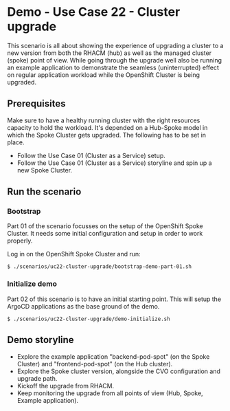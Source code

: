 # Demo - Use Case 22 - Cluster upgrade

This scenario is all about showing the experience of upgrading a cluster to a
new version from both the RHACM (hub) as well as the managed cluster (spoke)
point of view. While going through the upgrade well also be running an example
application to demonstrate the seamless (uninterrupted) effect on regular
application workload while the OpenShift Cluster is being upgraded.

## Prerequisites

Make sure to have a healthy running cluster with the right resources capacity to
hold the workload. It's depended on a Hub-Spoke model in which the Spoke Cluster
gets upgraded. The following has to be set in place.

- Follow the Use Case 01 (Cluster as a Service) setup.
- Follow the Use Case 01 (Cluster as a Service) storyline and spin up a new
  Spoke Cluster.

## Run the scenario

### Bootstrap

Part 01 of the scenario focusses on the setup of the OpenShift Spoke Cluster. It
needs some initial configuration and setup in order to work properly.

Log in on the OpenShift Spoke Cluster and run:

```shell
$ ./scenarios/uc22-cluster-upgrade/bootstrap-demo-part-01.sh
```

### Initialize demo

Part 02 of this scenario is to have an initial starting point. This will setup
the ArgoCD applications as the base ground of the demo.

```shell
$ ./scenarios/uc22-cluster-upgrade/demo-initialize.sh
```

## Demo storyline

- Explore the example application "backend-pod-spot" (on the Spoke Cluster) and "frontend-pod-spot" (on
  the Hub cluster).
- Explore the Spoke cluster version, alongside the CVO configuration and
  upgrade path.
- Kickoff the upgrade from RHACM.
- Keep monitoring the upgrade from all points of view (Hub, Spoke, Example
  application).
